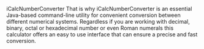 iCalcNumberConverter
That is why iCalcNumberConverter is an essential Java-based command-line utility for convenient conversion between different numerical systems. Regardless if you are working with decimal, binary, octal or hexadecimal number or even Roman numerals this calculator offers an easy to use interface that can ensure a precise and fast conversion.

